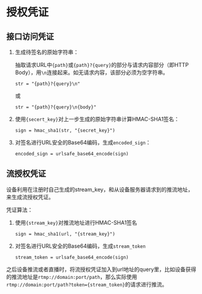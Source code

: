 # 授权凭证

## 接口访问凭证

 1. 生成待签名的原始字符串：

    抽取请求URL中`{path}`或`{path}?{query}`的部分与请求内容部分（即HTTP Body），用`\n`连接起来。如无请求内容，该部分必须为空字符串。

    `str = "{path}?{query}\n"`

    或

    `str = "{path}?{query}\n{body}"`

 2. 使用`{secert_key}`对上一步生成的原始字符串计算HMAC-SHA1签名：

    `sign = hmac_sha1(str, "{secret_key}")`

 3. 对签名进行URL安全的Base64编码，生成`encoded_sign`：

    `encoded_sign = urlsafe_base64_encode(sign)`

## 流授权凭证

设备利用在注册时自己生成的stream_key，和从设备服务器请求到的推流地址，来生成流授权凭证。

凭证算法：

 1. 使用`{stream_key}`对推流地址进行HMAC-SHA1签名

    `sign = hmac_sha1(url, "{stream_key}")`

 2. 对签名进行URL安全的Base64编码，生成`stream_token`

    `stream_token = urlsafe_base64_encode(sign)`

之后设备推流或者直播时，将流授权凭证加入到url地址的query里，比如设备获得的推流地址是`rtmp://domain:port/path`，那么实际使用`rtmp://domain:port/path?token={stream_token}`的请求进行推流。